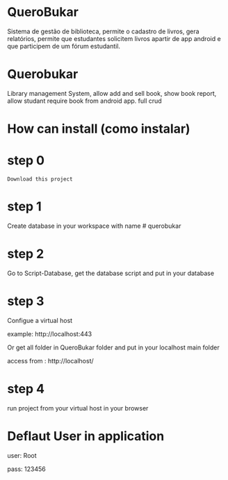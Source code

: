 # QueroBukar
Sistema de gestão de biblioteca, permite o cadastro de livros, gera relatórios, permite que estudantes solicitem livros apartir de app android e que participem de um fórum estudantil.

# Querobukar
Library management System, allow add  and sell book, show book report, allow studant require book from android app.
full crud


# How can install (como instalar)
 
 # step 0
    Download this project
 # step 1
 Create database in your workspace with name # querobukar
 # step 2
 Go to Script-Database, get the database script and put in your database
 # step 3
Configue a virtual host

example: http://localhost:443

Or get all folder in QueroBukar folder and put in your localhost main folder

access from : http://localhost/
# step 4
run project from your virtual host in your browser

# Deflaut User in application
user: Root

pass: 123456
